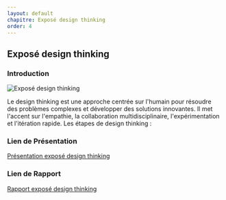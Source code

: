 ```yaml
---
layout: default
chapitre: Exposé design thinking
order: 4
---
```


## Exposé design thinking       
<!-- new slide -->
### Introduction
![Exposé design thinking](/gestion-projet/4.Exposé-design-thinking/images/exposé-design-thinking.png)
<!-- note -->
Le design thinking est une approche centrée sur l'humain pour résoudre des problèmes complexes et développer des solutions innovantes. Il met l'accent sur l'empathie, la collaboration multidisciplinaire, l'expérimentation et l'itération rapide.
Les étapes de design thinking : 

### Lien de Présentation
[Présentation exposé design thinking](/gestion-projet/4.Exposé-design-thinking/présentation.html)

### Lien de Rapport
[Rapport exposé design thinking](/gestion-projet/4.Exposé-design-thinking/rapport.html)  
<!-- new slide -->